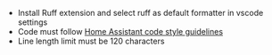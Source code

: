 - Install Ruff extension and select ruff as default formatter in vscode settings
- Code must follow [Home Assistant code style guidelines](https://developers.home-assistant.io/docs/development_guidelines)
- Line length limit must be 120 characters
